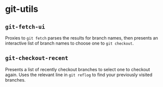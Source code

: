 # git-utils

## `git-fetch-ui`

Proxies to `git fetch` parses the results for branch names, then
presents an interactive list of branch names to choose one to `git checkout`.

## `git-checkout-recent`

Presents a list of recently checkout branches to select one to checkout again.
Uses the relevant line in `git reflog` to find your previously visited branches.
